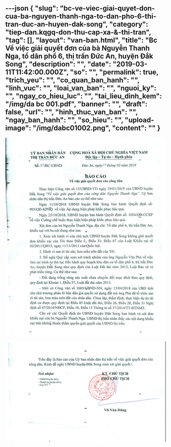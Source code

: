 ---json
{
    "slug": "bc-ve-viec-giai-quyet-don-cua-ba-nguyen-thanh-nga-to-dan-pho-6-thi-tran-duc-an-huyen-dak-song",
    "category": "tiep-dan.kqgq-don-thu-cap-xa-&-thi-tran",
    "tag": [],
    "layout": "van-ban.html",
    "title": "Bc Về việc giải quyết đơn của bà Nguyễn Thanh Nga, tổ dân phố 6, thị trấn Đức An, huyện Đắk Song",
    "description": "",
    "date": "2019-03-11T11:42:00.000Z",
    "so": "",
    "permalink": true,
    "trich_yeu": "",
    "co_quan_ban_hanh": "",
    "linh_vuc": "",
    "loai_van_ban": "",
    "nguoi_ky": "",
    "ngay_co_hieu_luc": "",
    "tai_lieu_dinh_kem": "/img/da bc 001.pdf",
    "banner": "",
    "draft": false,
    "url": "",
    "hinh_thuc_van_ban": "",
    "ngay_ban_hanh": "",
    "so_hieu": "",
    "upload-image": "/img/dabc01002.png",
    "__content__": ""
}
---
<p><img alt="" src="/img/dabc01001.png" /></p>

<p><img alt="" src="/img/dabc01002.png" /></p>
